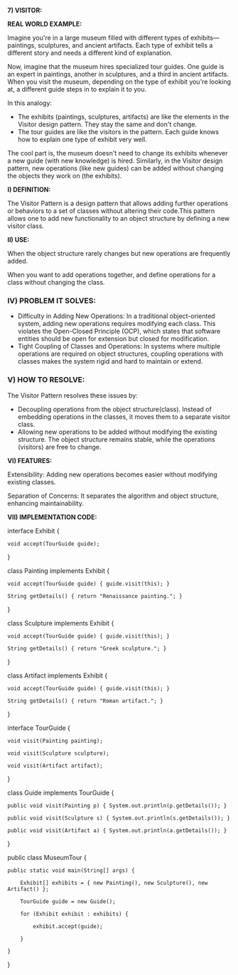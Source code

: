 **7) VISITOR:**

**REAL WORLD EXAMPLE:**

Imagine you're in a large museum filled with different types of exhibits—paintings, sculptures, and ancient artifacts. Each type of exhibit tells a different story and needs a different kind of explanation.

Now, imagine that the museum hires specialized tour guides. One guide is an expert in paintings, another in sculptures, and a third in ancient artifacts. When you visit the museum, depending on the type of exhibit you're looking at, a different guide steps in to explain it to you.

In this analogy:



* The exhibits (paintings, sculptures, artifacts) are like the elements in the Visitor design pattern. They stay the same and don't change.
* The tour guides are like the visitors in the pattern. Each guide knows how to explain one type of exhibit very well.

The cool part is, the museum doesn't need to change its exhibits whenever a new guide (with new knowledge) is hired. Similarly, in the Visitor design pattern, new operations (like new guides) can be added without changing the objects they work on (the exhibits).

**I) DEFINITION:**

The Visitor Pattern is a design pattern that allows adding further operations or behaviors to a set of classes without altering their code.This pattern allows one to add new functionality to an object structure by defining a new visitor class.

**II) USE:**

When the object structure rarely changes but new operations are frequently added.

When you want to add operations together, and define operations for a class without changing the class.


### **IV) PROBLEM IT SOLVES:**



* Difficulty in Adding New Operations: In a traditional object-oriented system, adding new operations requires modifying each class. This violates the Open-Closed Principle (OCP), which states that software entities should be open for extension but closed for modification.
* Tight Coupling of Classes and Operations: In systems where multiple operations are required on object structures, coupling operations with classes makes the system rigid and hard to maintain or extend.


### **V) HOW TO RESOLVE:**

The Visitor Pattern resolves these issues by:



* Decoupling operations from the object structure(class). Instead of embedding operations in the classes, it moves them to a separate visitor class.
* Allowing new operations to be added without modifying the existing structure. The object structure remains stable, while the operations (visitors) are free to change.

**VI) FEATURES:**

Extensibility: Adding new operations becomes easier without modifying existing classes.

Separation of Concerns: It separates the algorithm and object structure, enhancing maintainability.

**VII) IMPLEMENTATION CODE:**

interface Exhibit {

    void accept(TourGuide guide);

}

class Painting implements Exhibit {

    void accept(TourGuide guide) { guide.visit(this); }

    String getDetails() { return "Renaissance painting."; }

}

class Sculpture implements Exhibit {

    void accept(TourGuide guide) { guide.visit(this); }

    String getDetails() { return "Greek sculpture."; }

}

class Artifact implements Exhibit {

    void accept(TourGuide guide) { guide.visit(this); }

    String getDetails() { return "Roman artifact."; }

}

interface TourGuide {

    void visit(Painting painting);

    void visit(Sculpture sculpture);

    void visit(Artifact artifact);

}

class Guide implements TourGuide {

    public void visit(Painting p) { System.out.println(p.getDetails()); }

    public void visit(Sculpture s) { System.out.println(s.getDetails()); }

    public void visit(Artifact a) { System.out.println(a.getDetails()); }

}

public class MuseumTour {

    public static void main(String[] args) {

        Exhibit[] exhibits = { new Painting(), new Sculpture(), new Artifact() };

        TourGuide guide = new Guide();

        for (Exhibit exhibit : exhibits) {

            exhibit.accept(guide);

        }

    }

}
